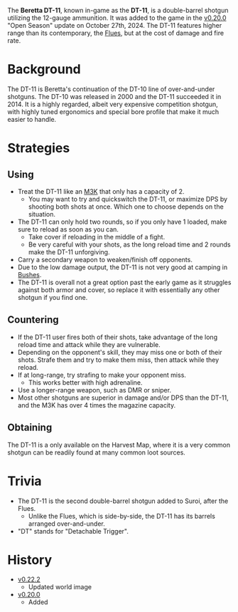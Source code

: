 <Mode />

The **Beretta DT-11**, known in-game as the **DT-11**, is a double-barrel shotgun utilizing the 12-gauge ammunition. It was added to the game in the [v0.20.0](https://github.com/HasangerGames/suroi/releases/tag/v0.20.0) "Open Season" update on October 27th, 2024. The DT-11 features higher range than its contemporary, the [Flues](/weapons/guns/flues), but at the cost of damage and fire rate.

# Background
The DT-11 is Beretta's continuation of the DT-10 line of over-and-under shotguns. The DT-10 was released in 2000 and the DT-11 succeeded it in 2014. It is a highly regarded, albeit very expensive competition shotgun, with highly tuned ergonomics and special bore profile that make it much easier to handle.

# Strategies
## Using
- Treat the DT-11 like an [M3K](/weapons/guns/m3k) that only has a capacity of 2. 
  - You may want to try and quickswitch the DT-11, or maximize DPS by shooting both shots at once. Which one to choose depends on the situation.
- The DT-11 can only hold two rounds, so if you only have 1 loaded, make sure to reload as soon as you can.
  - Take cover if reloading in the middle of a fight.
  - Be very careful with your shots, as the long reload time and 2 rounds make the DT-11 unforgiving.
- Carry a secondary weapon to weaken/finish off opponents.
- Due to the low damage output, the DT-11 is not very good at camping in [Bushes](/obstacles/bush).
- The DT-11 is overall not a great option past the early game as it struggles against both armor and cover, so replace it with essentially any other shotgun if you find one.

## Countering
- If the DT-11 user fires both of their shots, take advantage of the long reload time and attack while they are vulnerable.
- Depending on the opponent's skill, they may miss one or both of their shots. Strafe them and try to make them miss, then attack while they reload.
- If at long-range, try strafing to make your opponent miss.
  - This works better with high adrenaline.
- Use a longer-range weapon, such as DMR or sniper.
- Most other shotguns are superior in damage and/or DPS than the DT-11, and the M3K has over 4 times the magazine capacity.

## Obtaining
The DT-11 is a only available on the Harvest Map, where it is a very common shotgun can be readily found at many common loot sources.

# Trivia
- The DT-11 is the second double-barrel shotgun added to Suroi, after the Flues.
  - Unlike the Flues, which is side-by-side, the DT-11 has its barrels arranged over-and-under.
- "DT" stands for "Detachable Trigger".

# History
- [v0.22.2](https://github.com/HasangerGames/suroi/releases/tag/v0.22.2)
  - Updated world image
- [v0.20.0](https://github.com/HasangerGames/suroi/releases/tag/v0.20.0)
  - Added